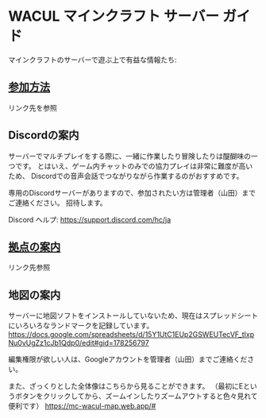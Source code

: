 # WACUL マインクラフト サーバー ガイド

マインクラフトのサーバーで遊ぶ上で有益な情報たち:

## [参加方法](./mc-wacul-entry)

リンク先を参照

## Discordの案内

サーバーでマルチプレイをする際に、一緒に作業したり冒険したりは醍醐味の一つです。
とはいえ、ゲーム内チャットのみでの協力プレイは非常に難度が高いため、
Discordでの音声会話でつながりながら作業するのがおすすめです。

専用のDiscordサーバーがありますので、参加されたい方は管理者（山田）までご連絡ください。
招待します。

Discord ヘルプ: https://support.discord.com/hc/ja

## [拠点の案内](./mc-wacul-hq)

リンク先参照

## 地図の案内

サーバーに地図ソフトをインストールしていないため、現在はスプレッドシートにいろいろなランドマークを記録しています。
https://docs.google.com/spreadsheets/d/15Y1UtC1EUp2GSWEUTecVF_tIxpNu0vUgZz1cJb1Qdp0/edit#gid=178256797

編集権限が欲しい人は、Googleアカウントを管理者（山田）までご連絡ください。

また、ざっくりとした全体像はこちらから見ることができます。
（最初にEというボタンをクリックしてから、ズームインしたりズームアウトすると色々見れて便利です）
https://mc-wacul-map.web.app/#
